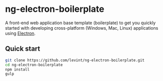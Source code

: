 # ng-electron-boilerplate
A front-end web application base template (boilerplate) to get you quickly started with developing cross-platform (Windows, Mac, Linux) applications using [Electron](http://http://electron.atom.io/).

## Quick start
```bash
git clone https://github.com/levint/ng-electron-boilerplate.git
cd ng-electron-boilerplate
npm install
gulp
```
